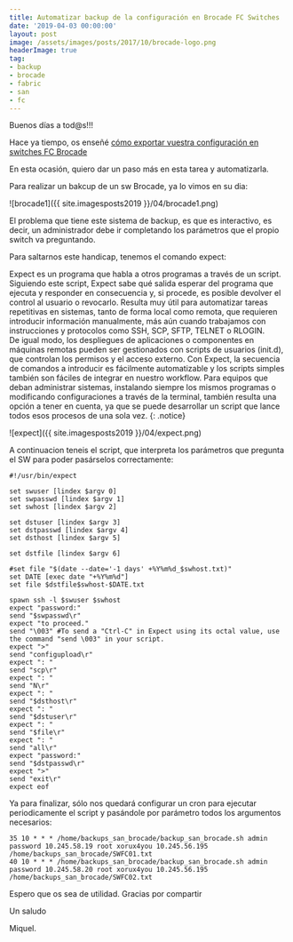 ```yaml
---
title: Automatizar backup de la configuración en Brocade FC Switches
date: '2019-04-03 00:00:00'
layout: post
image: /assets/images/posts/2017/10/brocade-logo.png
headerImage: true
tag:
- backup
- brocade
- fabric
- san
- fc
---
```



Buenos días a tod@s!!!

Hace ya tiempo, os enseñé [cómo exportar vuestra configuración en switches FC Brocade](https://miquelmariano.github.io/2017/10/04/backup-configuracion-sw-brocade/)

En esta ocasión, quiero dar un paso más en esta tarea y automatizarla.

Para realizar un bakcup de un sw Brocade, ya lo vimos en su dia:

![brocade1]({{ site.imagesposts2019 }}/04/brocade1.png)

El problema que tiene este sistema de backup, es que es interactivo, es decir, un administrador debe ir completando los parámetros que el propio switch va preguntando.

Para saltarnos este handicap, tenemos el comando expect:

Expect es un programa que habla a otros programas a través de un script. Siguiendo este script, Expect sabe qué salida esperar del programa que ejecuta y responder en consecuencia y, si procede, es posible devolver el control al usuario o revocarlo.
Resulta muy útil para automatizar tareas repetitivas en sistemas, tanto de forma local como remota, que requieren introducir información manualmente, más aún cuando trabajamos con instrucciones y protocolos como SSH, SCP, SFTP, TELNET o RLOGIN.  
De igual modo, los despliegues de aplicaciones o componentes en máquinas remotas pueden ser gestionados con scripts de usuarios (init.d), que controlan los permisos y el acceso externo. Con Expect, la secuencia de comandos a introducir es fácilmente automatizable y los scripts simples también son fáciles de integrar en nuestro workflow.
Para equipos que deban administrar sistemas, instalando siempre los mismos programas o modificando configuraciones a través de la terminal, también resulta una opción a tener en cuenta, ya que se puede desarrollar un script que lance todos esos procesos de una sola vez.
{: .notice}

![expect]({{ site.imagesposts2019 }}/04/expect.png)

A continuacion teneis el script, que interpreta los parámetros que pregunta el SW para poder pasárselos correctamente:

```ssh
#!/usr/bin/expect

set swuser [lindex $argv 0]
set swpasswd [lindex $argv 1]
set swhost [lindex $argv 2]

set dstuser [lindex $argv 3]
set dstpasswd [lindex $argv 4]
set dsthost [lindex $argv 5]

set dstfile [lindex $argv 6]

#set file "$(date --date='-1 days' +%Y%m%d_$swhost.txt)"
set DATE [exec date "+%Y%m%d"]
set file $dstfile$swhost-$DATE.txt

spawn ssh -l $swuser $swhost
expect "password:"
send "$swpasswd\r"
expect "to proceed."
send "\003" #To send a "Ctrl-C" in Expect using its octal value, use the command "send \003" in your script.
expect ">"
send "configupload\r"
expect ": "
send "scp\r"
expect ": "
send "N\r"
expect ": "
send "$dsthost\r"
expect ": "
send "$dstuser\r"
expect ": "
send "$file\r"
expect ": "
send "all\r"
expect "password:"
send "$dstpasswd\r"
expect ">"
send "exit\r"
expect eof
```

Ya para finalizar, sólo nos quedará configurar un cron para ejecutar periodicamente el script y pasándole por parámetro todos los argumentos necesarios:

```ssh
35 10 * * * /home/backups_san_brocade/backup_san_brocade.sh admin password 10.245.58.19 root xorux4you 10.245.56.195 /home/backups_san_brocade/SWFC01.txt
40 10 * * * /home/backups_san_brocade/backup_san_brocade.sh admin password 10.245.58.20 root xorux4you 10.245.56.195 /home/backups_san_brocade/SWFC02.txt
```

Espero que os sea de utilidad.
Gracias por compartir

Un saludo

Miquel.





